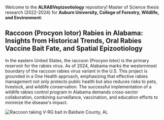 Welcome to the **ALRABVepizootiology** repository! 
Master of Science thesis research (2022-2024) for **Auburn University, College of Forestry, Wildlife, and Environment**:
## Raccoon (Procyon lotor) Rabies in Alabama: Insights from Historical Trends, Oral Rabies Vaccine Bait Fate, and Spatial Epizootiology

In the eastern United States, the raccoon (Procyon lotor) is the primary reservoir for the rabies virus. As of 2024, Alabama marks the westernmost boundary of the raccoon rabies virus variant in the U.S. This project is grounded in a One Health approach, emphasizing that effective rabies management not only protects public health but also reduces risks to pets, livestock, and wildlife conservation. The successful implementation of a wildlife rabies control program in Alabama demands cross-sector collaboration, combining surveillance, vaccination, and education efforts to minimize the disease's impact.

![Raccoon taking V-RG bait in Baldwin County, AL](GALLERY/b3cf9a09-e339-4e8b-aecb-627c2a53512f.jpg)
